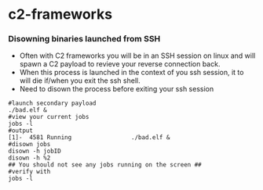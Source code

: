 # c2-frameworks

### Disowning binaries launched from SSH

* Often with C2 frameworks you will be in an SSH session on linux and will spawn a C2 payload to revieve your reverse connection back. &#x20;
* When this process is launched in the context of you ssh session, it to will die if/when you exit the ssh shell.
* Need to disown the process before exiting your ssh session&#x20;

```
#launch secondary payload
./bad.elf &
#view your current jobs 
jobs -l
#output
[1]-  4581 Running                 ./bad.elf &
#disown jobs
disown -h jobID
disown -h %2
## You should not see any jobs running on the screen ##
#verify with
jobs -l
```
